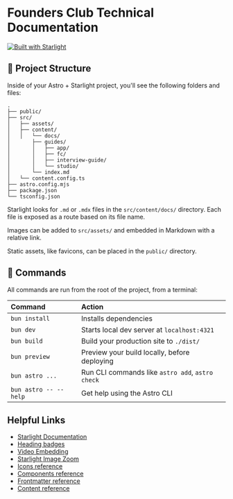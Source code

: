 # Founders Club Technical Documentation

[![Built with Starlight](https://astro.badg.es/v2/built-with-starlight/tiny.svg)](https://starlight.astro.build)


## 🚀 Project Structure

Inside of your Astro + Starlight project, you'll see the following folders and files:

```
.
├── public/
├── src/
│   ├── assets/
│   ├── content/
│   │   └── docs/
│       ├── guides/
│       │   ├── app/
│       │   ├── fc/
│       │   ├── interview-guide/
│       │   └── studio/
│       └── index.md
│   └── content.config.ts
├── astro.config.mjs
├── package.json
└── tsconfig.json
```

Starlight looks for `.md` or `.mdx` files in the `src/content/docs/` directory. Each file is exposed as a route based on its file name.

Images can be added to `src/assets/` and embedded in Markdown with a relative link.

Static assets, like favicons, can be placed in the `public/` directory.

## 🧞 Commands

All commands are run from the root of the project, from a terminal:

| Command                   | Action                                           |
| :------------------------ | :----------------------------------------------- |
| `bun install`             | Installs dependencies                            |
| `bun dev`             | Starts local dev server at `localhost:4321`      |
| `bun build`           | Build your production site to `./dist/`          |
| `bun preview`         | Preview your build locally, before deploying     |
| `bun astro ...`       | Run CLI commands like `astro add`, `astro check` |
| `bun astro -- --help` | Get help using the Astro CLI                     |

## Helpful Links

- [Starlight Documentation](https://starlight.astro.build/)
- [Heading badges](https://starlight-heading-badges.vercel.app/usage)
- [Video Embedding](https://starlight-videos.netlify.app/getting-started)
- [Starlight Image Zoom](https://starlight-image-zoom.netlify.app/)
- [Icons reference](https://starlight.astro.build/reference/icons)
- [Components reference](https://starlight.astro.build/components/using-components)
- [Frontmatter reference](https://starlight.astro.build/reference/frontmatter)
- [Content reference](https://starlight.astro.build/reference/authoring-content)

